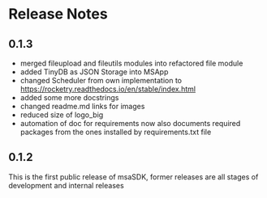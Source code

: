 # Release Notes

## 0.1.3
* merged fileupload and fileutils modules into refactored file module
* added TinyDB as JSON Storage into MSApp
* changed Scheduler from own implementation to https://rocketry.readthedocs.io/en/stable/index.html
* added some more docstrings
* changed readme.md links for images
* reduced size of logo_big
* automation of doc for requirements now also documents required packages from the ones installed by requirements.txt file

## 0.1.2

This is the first public release of msaSDK, former releases are all stages of development and internal releases


